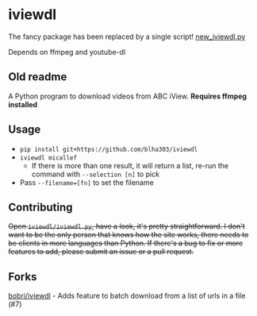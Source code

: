 iviewdl
=======

The fancy package has been replaced by a single script! [new_iviewdl.py](new_iviewdl.py)

Depends on ffmpeg and youtube-dl

Old readme
----------

A Python program to download videos from ABC iView. **Requires ffmpeg installed**

Usage
-----

* `pip install git+https://github.com/blha303/iviewdl`
* `iviewdl micallef`
  * If there is more than one result, it will return a list, re-run the command with `--selection [n]` to pick
* Pass `--filename=[fn]` to set the filename

Contributing
------------

~~Open `iviewdl/iviewdl.py`, have a look, it's pretty straightforward. I don't want to be the only person that knows how the site works, there needs to be clients in more languages than Python. If there's a bug to fix or more features to add, please submit an issue or a pull request.~~

Forks
-----

[bobri/iviewdl](https://github.com/bobri/iviewdl) - Adds feature to batch download from a list of urls in a file (#7)
